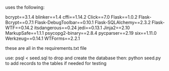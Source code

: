 uses the following:

bcrypt==3.1.4
blinker==1.4
cffi==1.14.2
Click==7.0
Flask==1.0.2
Flask-Bcrypt==0.7.1
Flask-DebugToolbar==0.10.1
Flask-SQLAlchemy==2.3.2
Flask-WTF==0.14.2
itsdangerous==0.24
jedi==0.13.1
Jinja2==2.10
MarkupSafe==1.1.1
psycopg2-binary==2.8.4
pycparser==2.19
six==1.11.0
Werkzeug==0.14.1
WTForms==2.2.1

these are all in the requirements.txt file

use:
psql < seed.sql 
 to drop and create the database
then:
python seed.py
 to add records to the tables if needed for testing

